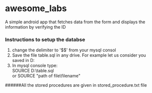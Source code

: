 # awesome_labs
A simple android app that fetches data from the form and displays the information by verifying the ID<br/>

### Instructions to setup the databse <br/>
1) change the delimiter to '$$' from your mysql consol<br/>
2) Save the file table.sql in any drive. For example let us consider you saved in D: <br/>
3) In mysql console type:<br/>
SOURCE D:\table.sql<br/>
or SOURCE "path of file\filename"<br/> 

######All the stored procedures are given in stored_procedure.txt file<br/>
